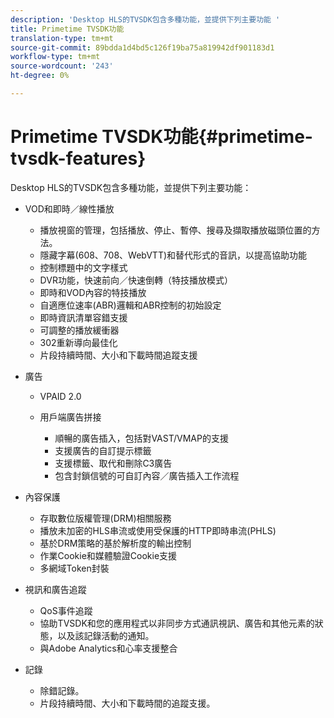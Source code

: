 ```yaml
---
description: 'Desktop HLS的TVSDK包含多種功能，並提供下列主要功能 '
title: Primetime TVSDK功能
translation-type: tm+mt
source-git-commit: 89bdda1d4bd5c126f19ba75a819942df901183d1
workflow-type: tm+mt
source-wordcount: '243'
ht-degree: 0%

---
```



# Primetime TVSDK功能{#primetime-tvsdk-features}

Desktop HLS的TVSDK包含多種功能，並提供下列主要功能：

* VOD和即時／線性播放

   * 播放視窗的管理，包括播放、停止、暫停、搜尋及擷取播放磁頭位置的方法。
   * 隱藏字幕(608、708、WebVTT)和替代形式的音訊，以提高協助功能
   * 控制標題中的文字樣式
   * DVR功能，快速前向／快速倒轉（特技播放模式）
   * 即時和VOD內容的特技播放
   * 自適應位速率(ABR)邏輯和ABR控制的初始設定
   * 即時資訊清單容錯支援
   * 可調整的播放緩衝器
   * 302重新導向最佳化
   * 片段持續時間、大小和下載時間追蹤支援

* 廣告

   * VPAID 2.0
   * 用戶端廣告拼接

      * 順暢的廣告插入，包括對VAST/VMAP的支援
      * 支援廣告的自訂提示標籤
      * 支援標籤、取代和刪除C3廣告
      * 包含封鎖信號的可自訂內容／廣告插入工作流程

* 內容保護

   * 存取數位版權管理(DRM)相關服務
   * 播放未加密的HLS串流或使用受保護的HTTP即時串流(PHLS)
   * 基於DRM策略的基於解析度的輸出控制
   * 作業Cookie和媒體驗證Cookie支援
   * 多網域Token封裝

* 視訊和廣告追蹤

   * QoS事件追蹤
   * 協助TVSDK和您的應用程式以非同步方式通訊視訊、廣告和其他元素的狀態，以及該記錄活動的通知。
   * 與Adobe Analytics和心率支援整合

* 記錄

   * 除錯記錄。
   * 片段持續時間、大小和下載時間的追蹤支援。